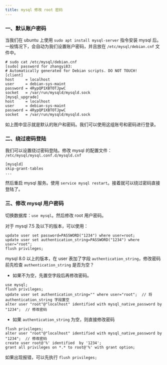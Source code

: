 ```yaml
---
title: mysql 修改 root 密码
---
```


### 一、默认账户密码

当我们在 ubuntu 上使用 `sudo apt install mysql-server` 指令安装 mysql 后。一般情况下，会自动为我们设置账户密码，并且放在 `/etc/mysql/debian.cnf` 文件中。

```
# sudo cat /etc/mysql/debian.cnf
[sudo] password for zhangyi83:
# Automatically generated for Debian scripts. DO NOT TOUCH!
[client]
host     = localhost
user     = debian-sys-maint
password = 4RypQP1XBTOTJpwC
socket   = /var/run/mysqld/mysqld.sock
[mysql_upgrade]
host     = localhost
user     = debian-sys-maint
password = 4RypQP1XBTOTJpwC
socket   = /var/run/mysqld/mysqld.sock
```

如上图中显示就是默认的账户和密码。我们可以使用这组账号和密码进行登录。

### 二、绕过密码登陆

我们可以设置绕过密码登陆。修改 mysql 的配置文件：  `/etc/mysql/mysql.conf.d/mysqld.cnf `

```
[mysqld]
skip-grant-tables
...
```

然后重启 mysql 服务。使用 `service mysql restart`。接着就可以绕过密码直接登陆了。

### 三、修改 mysql 用户密码

切换数据库：`use mysql`。然后修改 root 用户密码。

对于 mysql 7.5 及以下的版本，可以使用：

```
update user set password=PASSWORD("1234") where user=root;
update user set authentication_string=PASSWORD("1234") where user="root";
flush privileges;
```

mysql 8.0 以上的版本，在 user 表加了字段 `authentication_string`，修改密码前先检查 `authentication_string` 是否为空？

- 如果不为空，先置空字段后再修改密码。

```
use mysql;
flush privileges;
update user set authentication_string="" where user="root";  // 将 authentication_string 字段置空
alter user "root"@"localhost" identified with mysql_native_password by "1234";  // 修改密码
```

- 如果 `authentication_string` 为空，则直接修改密码

```
flush privileges;
alter user "root"@"localhost" identified with mysql_native_password by "1234";  // 修改密码
create user root@'%' identified  by '1234';
grant all privileges on *.* to root@'%' with grant option;
```

如果出现报错，可以先执行 `flush privileges;`